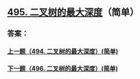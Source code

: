 ## [495. 二叉树的最大深度](https://leetcode-cn.com/problems/merge-two-sorted-lists/)（简单）





### 答案：



#### [上一题（494. 二叉树的最大深度）(简单)](https://github.com/sdwwld/leetCode/blob/master/src/main/java/com/wld/java/leetcode/leetCode0494.md)

#### [下一题（496. 二叉树的最大深度）(简单)](https://github.com/sdwwld/leetCode/blob/master/src/main/java/com/wld/java/leetcode/leetCode0496.md)